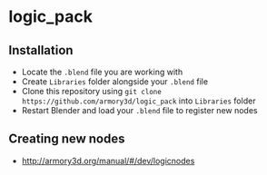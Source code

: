 # logic_pack

## Installation

- Locate the `.blend` file you are working with
- Create `Libraries` folder alongside your `.blend` file
- Clone this repository using `git clone https://github.com/armory3d/logic_pack` into `Libraries` folder
- Restart Blender and load your `.blend` file to register new nodes

## Creating new nodes

- http://armory3d.org/manual/#/dev/logicnodes
